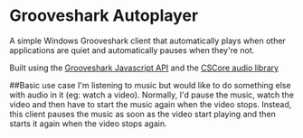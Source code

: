 Grooveshark Autoplayer
======================

A simple Windows Grooveshark client that automatically plays when other applications are quiet and automatically pauses when they're not. 

Built using the [Grooveshark Javascript API](http://developers.grooveshark.com/docs/js_api/) and the [CSCore audio library](http://cscore.codeplex.com/)

##Basic use case 
I'm listening to music but would like to do something else with audio in it (eg: watch a video). Normally, I'd pause the music, watch the video and then have to start the music again when the video stops. Instead, this client pauses the music as soon as the video start playing and then starts it again when the video stops again. 


